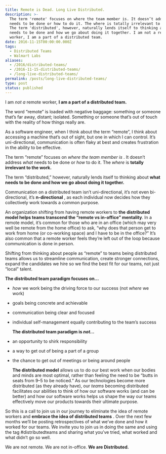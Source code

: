 ```yaml
---
title: Remote is Dead. Long Live Distributed.
description: >-
  The term 'remote' focuses on where the team member is. It doesn’t address what
  needs to be done or how to do it. The where is totally irrelevant to the work.
  The term 'distributed', however, naturally lends itself to thinking about what
  needs to be done and how we go about doing it together. I am not a remote
  worker, I am a part of a distributed team.
date: 2016-11-15T00:00:00.000Z
tags:
  - Distributed Teams
  - Walmart Labs
aliases:
  - /2016/distributed-teams/
  - /2016-11-15-distributed-teams/
  - /long-live-distributed-teams/
permalink: /posts/long-live-distributed-teams/
type: post
status: published
---
```




I am _not a_ remote worker, **I am a part of a distributed team.**

The word “remote” is loaded with negative baggage: something or someone that’s far away, distant; isolated. Something or someone that’s out of touch with the reality of how things really are.

As a software engineer, when I think about the term “remote”, I think about accessing a machine that’s out of sight, but one in which I can control. It’s uni-directional, communication is often flaky at best and creates frustration in the ability to be effective.

The term “remote” focuses on _where the team member is_ . It doesn’t address _what_ needs to be done or _how_ to do it. The _where_ is **totally irrelevant to the work.**

The term “distributed,” however, naturally lends itself to thinking about **what needs to be done and how we go about doing it together.**

Communication on a distributed team isn’t uni-directional, it’s not even bi-directional, it’s **n-directional** , as each individual now decides how they collectively work towards a common purpose.

An organization shifting from having remote workers to **the** **distributed model helps teams transcend the “remote vs in-office” mentality**. In a remote model, it’s common for those who are in an office (which may very well be remote from the home office) to ask, “why does that person get to work from home (or co-working space) and I have to be in the office?” It’s also common that a remote worker feels they’re left out of the loop because communication is done in person.

Shifting from thinking about people as “remote” to teams being distributed teams allows us to streamline communication, create stronger connections, expand the candidates we hire so we find the best fit for our teams, not just “local” talent.

**The distributed team paradigm focuses on...**

- _how_ we work being the driving force to our success (not _where_ we work)
- goals being concrete and achievable
- communication being clear and focused
- individual self-management equally contributing to the team’s success

  **The distributed team paradigm is _not..._**

- an opportunity to shirk responsibility
- a way to get out of being a part of a group
- the chance to get out of meetings or being around people

  **The distributed model** allows us to do our best work when our bodies and minds are most optimal, rather than feeling the need to be “butts in seats from 9–5 to be noticed.” As our technologies become more distributed (as they already have), our _teams_ becoming distributed facilitates our abilities to think of how our software works (and can be better) and how our software works helps us shape the way our teams effectively move our products towards their ultimate purpose.

So this is a call to join us in our journey to eliminate the idea of remote workers and **embrace the idea of distributed teams** . Over the next few months we’ll be posting retrospectives of what we’ve done and how it worked for our teams. We invite you to join us in doing the same and using the tag #distributedteams and sharing what you’ve tried, what worked and what didn’t go so well.

We are not remote. We are not in-office. **We are Distributed.**
